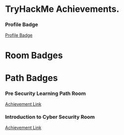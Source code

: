 # TryHackMe Achievements.

### Profile Badge
[Profile Badge](https://tryhackme-badges.s3.amazonaws.com/UMadBro7771.png)


# Room Badges


# Path Badges

### Pre Security Learning Path Room

[Achievement Link](https://tryhackme-certificates.s3-eu-west-1.amazonaws.com/THM-6WESSUYTVV.png)

### Introduction to Cyber Security Room

[Achievement Link](https://tryhackme-certificates.s3-eu-west-1.amazonaws.com/THM-N4EEPGUDEC.png)
